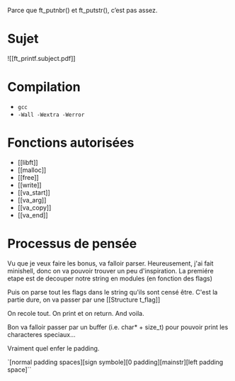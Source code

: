 Parce que ft_putnbr() et ft_putstr(), c’est pas assez.
# Sujet 
![[ft_printf.subject.pdf]]
# Compilation
- `gcc`
- `-Wall -Wextra -Werror`
# Fonctions autorisées
- [[libft]]
- [[malloc]]
- [[free]]
- [[write]]
- [[va_start]]
- [[va_arg]]
- [[va_copy]]
- [[va_end]]
# Processus de pensée 
Vu que je veux faire les bonus, va falloir parser.
Heureusement, j'ai fait minishell, donc on va pouvoir trouver un peu d'inspiration.
La premiére etape est de decouper notre string en modules (en fonction des flags)

Puis on parse tout les flags dans le string qu'ils sont censé être.
C'est la partie dure, on va passer par une [[Structure t_flag]]

On recole tout.
On print et on return.
And voila.

Bon va falloir passer par un buffer (i.e. char* + size_t) pour pouvoir print les characteres speciaux...

Vraiment quel enfer le padding.

`[normal padding spaces][sign symbole][0 padding][mainstr][left padding space]``
